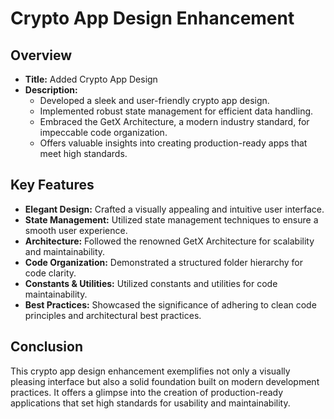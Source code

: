 # Crypto App Design Enhancement

## Overview

- **Title:** Added Crypto App Design
- **Description:**
  - Developed a sleek and user-friendly crypto app design.
  - Implemented robust state management for efficient data handling.
  - Embraced the GetX Architecture, a modern industry standard, for impeccable code organization.
  - Offers valuable insights into creating production-ready apps that meet high standards.

## Key Features

- **Elegant Design:** Crafted a visually appealing and intuitive user interface.
- **State Management:** Utilized state management techniques to ensure a smooth user experience.
- **Architecture:** Followed the renowned GetX Architecture for scalability and maintainability.
- **Code Organization:** Demonstrated a structured folder hierarchy for code clarity.
- **Constants & Utilities:** Utilized constants and utilities for code maintainability.
- **Best Practices:** Showcased the significance of adhering to clean code principles and architectural best practices.

## Conclusion

This crypto app design enhancement exemplifies not only a visually pleasing interface but also a solid foundation built on modern development practices. It offers a glimpse into the creation of production-ready applications that set high standards for usability and maintainability.
